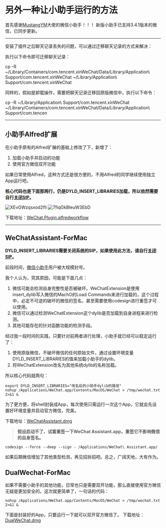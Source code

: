 # 另外一种让小助手运行的方法

首先感谢[MustangYM](https://github.com/MustangYM/)大佬的微信小助手！！！
新版小助手已支持3.4.1版本的微信，已同步更新。

---
安装了插件之后聊天记录丢失的问题，可以通过迁移聊天记录的方式来解决：

执行以下命令即可迁移聊天记录：

cp -R ~/Library/Containers/com.tencent.xinWeChat/Data/Library/Application\ Support/com.tencent.xinWeChat ~/Library/Application\ Support/com.tencent.xinWeChat

同样的，假如是卸载操作，需要把聊天记录迁移回原版微信中，执行以下命令：

cp -R ~/Library/Application\ Support/com.tencent.xinWeChat ~/Library/Containers/com.tencent.xinWeChat/Data/Library/Application\ Support/com.tencen

---

## 小助手Alfred扩展

在小助手原有的Alfred扩展的基础上修改了下，新增了：
1. 加载小助手并启动的功能
2. 使用官方微信双开功能

如果日常使用Alfred，这种方式还是很方便的，不用Alfred的同学继续使用独立App运行吧。

**核心代码也是下面那两行，仍是DYLD_INSERT_LIBRARIES加载，所以依然需要自行[关闭SIP](SIP.md)。**

![XEvGWzqsxod2fli](https://i.loli.net/2021/08/08/XEvGWzqsxod2fli.png)
![7fiqGkBleuW3EbD](https://i.loli.net/2021/08/08/7fiqGkBleuW3EbD.png)

下载地址：[WeChat.Plugin.alfredworkflow](https://github.com/levie-vans/WeChatAssistant-ForMac/releases/)

---

## WeChatAssistant-ForMac

**DYLD_INSERT_LIBRARIES需要关闭系统的SIP，如果使用此方法，请自行[关闭SIP](SIP.md)。**

前段时间，[微信小助手](https://github.com/MustangYM/WeChatExtension-ForMac)用户被大规模封号。

我个人认为，究其原因，可能是下面几点：
1. 微信可能会检测自身完整性是否被破坏。WeChatExtension是使用insert_dylib写入微信的MachO的Load Commands来进行加载的，这个过程中，必定不可逆的破坏的微信的签名，甚至需要使用codesign进行重签才可以使用。
2. 微信可以通过检测WeChatExtension这个dylib是否加载到自身进程来进行检测。
3. 其他可能存在的针对函数功能的检测手段。

经过我一段时间的实践，只要针对前两者进行处理，小助手就已经可以稳定运行了：
1. 使用原版微信，不破坏微信的任何原始文件，通过设置环境变量DYLD_INSERT_LIBRARIES的值来加载小助手的dylib。
2. 将WeChatExtension改名为其他系统dylib的名称加载。

所以核心代码就两句：
```shell
export DYLD_INSERT_LIBRARIES="改名后的小助手dylib的路径"
nohup /Applications/WeChat.app/Contents/MacOS/WeChat > /tmp/wechat.txt 2>&1 &
```
为了更方便，将shell封装成App，每次使用只需运行一次这个App，它就会先设置好环境变量并启动官方微信，完美。

下载地址：[WeChatAssistant.dmg](https://github.com/levie-vans/WeChatAssistant-ForMac/releases/download/1.0.0/WeChatAssistant.dmg)

>**假设启动不了，试着重签一下WeChat Assistant.app，重签它不影响微信的自身签名。**

```shell
codesign --force --deep --sign - /Applications/WeChat\ Assistant.app/
```

如果后期微信增加了其他类型检测，再见招拆招吧。总之，广阔天地，大有作为。



## DualWechat-ForMac

如果不需要小助手的其他功能，日常也只是需要双开功能，那么直接使用官方微信无疑是更加安全的。这次就更简单了，一句话的代码：

```shell
nohup /Applications/WeChat.app/Contents/MacOS/WeChat > /tmp/wechat.txt 2>&1 &
```

下面是封装好的App，只要运行一下就可以双开官方微信了。
下载地址：[DualWeChat.dmg](https://github.com/levie-vans/WeChatAssistant-ForMac/releases/download/1.0.0/DualWeChat.dmg)
